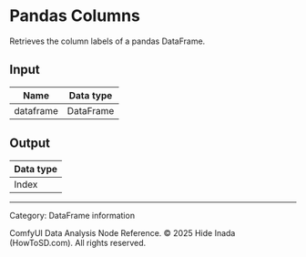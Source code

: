 # Pandas Columns
Retrieves the column labels of a pandas DataFrame.

## Input
| Name | Data type |
|---|---|
| dataframe | DataFrame |

## Output
| Data type |
|---|
| Index |

<HR>
Category: DataFrame information

ComfyUI Data Analysis Node Reference. © 2025 Hide Inada (HowToSD.com). All rights reserved.

